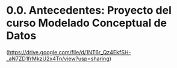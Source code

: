 # 0.0. Antecedentes: Proyecto del curso Modelado Conceptual de Datos

(https://drive.google.com/file/d/1NT6r_Qz4EkfSH-_aN7ZD1frMkzU2x4Tn/view?usp=sharing)